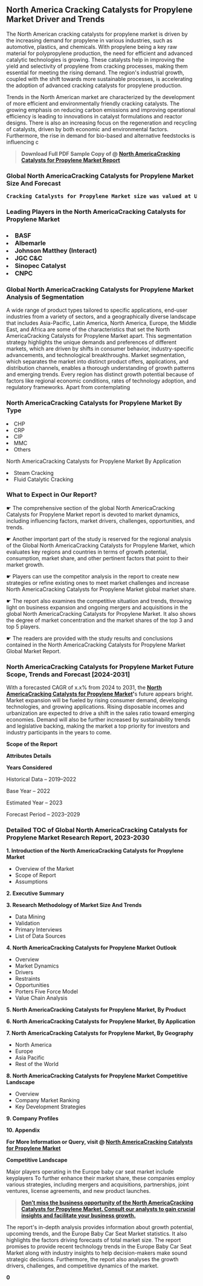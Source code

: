 <p><h2>North America Cracking Catalysts for Propylene Market Driver and Trends</h2><p>The North American cracking catalysts for propylene market is driven by the increasing demand for propylene in various industries, such as automotive, plastics, and chemicals. With propylene being a key raw material for polypropylene production, the need for efficient and advanced catalytic technologies is growing. These catalysts help in improving the yield and selectivity of propylene from cracking processes, making them essential for meeting the rising demand. The region's industrial growth, coupled with the shift towards more sustainable processes, is accelerating the adoption of advanced cracking catalysts for propylene production.</p><p>Trends in the North American market are characterized by the development of more efficient and environmentally friendly cracking catalysts. The growing emphasis on reducing carbon emissions and improving operational efficiency is leading to innovations in catalyst formulations and reactor designs. There is also an increasing focus on the regeneration and recycling of catalysts, driven by both economic and environmental factors. Furthermore, the rise in demand for bio-based and alternative feedstocks is influencing c</p><blockquote id="" class=""><strong>Download Full PDF Sample Copy of @&nbsp;<a href="https://www.verifiedmarketreports.com/download-sample/?rid=617168&utm_source=GitHub-Jan&utm_medium=290" target="_blank">North AmericaCracking Catalysts for Propylene Market Report</a>&nbsp;&nbsp;</strong></blockquote><h3 id="" class=""><strong>Global&nbsp;North AmericaCracking Catalysts for Propylene Market Size And Forecast</strong></h3><pre class="reader-text-block__code-block"><strong>Cracking Catalysts for Propylene Market size was valued at USD 5.10 Billion in 2022 and is projected to reach USD 8.20 Billion by 2030, growing at a CAGR of 6.10% from 2024 to 2030.</strong></pre><h3 id="" class="">Leading Players in the&nbsp;North AmericaCracking Catalysts for Propylene Market</h3><h3 class=""></Li><Li>BASF</Li><Li> Albemarle</Li><Li> Johnson Matthey (Interact)</Li><Li> JGC C&C</Li><Li> Sinopec Catalyst</Li><Li> CNPC</h3><h3 id="" class="">Global&nbsp;North AmericaCracking Catalysts for Propylene Market Analysis of Segmentation</h3><p id="" class="">A wide range of product types tailored to specific applications, end-user industries from a variety of sectors, and a geographically diverse landscape that includes Asia-Pacific, Latin America, North America, Europe, the Middle East, and Africa are some of the characteristics that set the North AmericaCracking Catalysts for Propylene Market apart. This segmentation strategy highlights the unique demands and preferences of different markets, which are driven by shifts in consumer behavior, industry-specific advancements, and technological breakthroughs. Market segmentation, which separates the market into distinct product offers, applications, and distribution channels, enables a thorough understanding of growth patterns and emerging trends. Every region has distinct growth potential because of factors like regional economic conditions, rates of technology adoption, and regulatory frameworks. Apart from contemplating</p><h3 id="" class="">North AmericaCracking Catalysts for Propylene Market&nbsp;By Type</h3><p></Li><Li>CHP</Li><Li> CRP</Li><Li> CIP</Li><Li> MMC</Li><Li> Others</p><div class="" data-test-id=""><p>North AmericaCracking Catalysts for Propylene Market&nbsp;By Application</p></div><p class=""></Li><Li>Steam Cracking</Li><Li> Fluid Catalytic Cracking</p><div class="" data-test-id=""><h3><span class="">What to Expect in Our Report?</span></h3></div><div class="" data-test-id=""><p><span class="">☛ The comprehensive section of the global North AmericaCracking Catalysts for Propylene Market report is devoted to market dynamics, including influencing factors, market drivers, challenges, opportunities, and trends.</span></p></div><div class="" data-test-id=""><p><span class="">☛ Another important part of the study is reserved for the regional analysis of the Global North AmericaCracking Catalysts for Propylene Market, which evaluates key regions and countries in terms of growth potential, consumption, market share, and other pertinent factors that point to their market growth.</span></p></div><div class="" data-test-id=""><p><span class="">☛ Players can use the competitor analysis in the report to create new strategies or refine existing ones to meet market challenges and increase North AmericaCracking Catalysts for Propylene Market global market share.</span></p></div><div class="" data-test-id=""><p><span class="">☛ The report also examines the competitive situation and trends, throwing light on business expansion and ongoing mergers and acquisitions in the global North AmericaCracking Catalysts for Propylene Market. It also shows the degree of market concentration and the market shares of the top 3 and top 5 players.</span></p></div><div class="" data-test-id=""><p><span class="">☛ The readers are provided with the study results and conclusions contained in the North AmericaCracking Catalysts for Propylene Market Global Market Report.</span></p></div><div class="" data-test-id=""><h3><span class="">North AmericaCracking Catalysts for Propylene Market Future Scope, Trends and Forecast [2024-2031]</span></h3></div><div class="" data-test-id=""><p><span class="">With a forecasted CAGR of x.x% from 2024 to 2031, the <strong><a href="https://www.verifiedmarketreports.com/download-sample/?rid=617168&utm_source=GitHub-Jan&utm_medium=290" target="_blank">North AmericaCracking Catalysts for Propylene Market</a>'</strong>s future appears bright. Market expansion will be fueled by rising consumer demand, developing technologies, and growing applications. Rising disposable incomes and urbanization are expected to drive a shift in the sales ratio toward emerging economies. Demand will also be further increased by sustainability trends and legislative backing, making the market a top priority for investors and industry participants in the years to come.</span></p><p id="ember66" class="ember-view reader-text-block__paragraph"><strong>Scope of the Report</strong></p><p id="ember67" class="ember-view reader-text-block__paragraph"><strong>Attributes Details</strong></p><p id="ember68" class="ember-view reader-text-block__paragraph"><strong>Years Considered</strong></p><p id="ember69" class="ember-view reader-text-block__paragraph">Historical Data &ndash; 2019&ndash;2022</p><p id="ember70" class="ember-view reader-text-block__paragraph">Base Year &ndash; 2022</p><p id="ember71" class="ember-view reader-text-block__paragraph">Estimated Year &ndash; 2023</p><p id="ember72" class="ember-view reader-text-block__paragraph">Forecast Period &ndash; 2023&ndash;2029</p></div><h3 id="" class="">Detailed TOC of Global North AmericaCracking Catalysts for Propylene Market Research Report, 2023-2030</h3><p id="" class=""><strong>1. Introduction of the North AmericaCracking Catalysts for Propylene Market</strong></p><ul><li>Overview of the Market</li><li>Scope of Report</li><li>Assumptions</li></ul><p id="" class=""><strong>2. Executive Summary</strong></p><p id="" class=""><strong>3. Research Methodology of Market Size And Trends</strong></p><ul><li>Data Mining</li><li>Validation</li><li>Primary Interviews</li><li>List of Data Sources</li></ul><p id="" class=""><strong>4. North AmericaCracking Catalysts for Propylene Market Outlook</strong></p><ul><li>Overview</li><li>Market Dynamics</li><li>Drivers</li><li>Restraints</li><li>Opportunities</li><li>Porters Five Force Model</li><li>Value Chain Analysis</li></ul><p id="" class=""><strong>5. North AmericaCracking Catalysts for Propylene Market, By Product</strong></p><p id="" class=""><strong>6. North AmericaCracking Catalysts for Propylene Market, By Application</strong></p><p id="" class=""><strong>7. North AmericaCracking Catalysts for Propylene Market, By Geography</strong></p><ul><li>North America</li><li>Europe</li><li>Asia Pacific</li><li>Rest of the World</li></ul><p id="" class=""><strong>8. North AmericaCracking Catalysts for Propylene Market Competitive Landscape</strong></p><ul><li>Overview</li><li>Company Market Ranking</li><li>Key Development Strategies</li></ul><p id="" class=""><strong>9. Company Profiles</strong></p><p id="" class=""><strong>10. Appendix</strong></p><p><strong>For More Information or Query, visit&nbsp;@ <a href="https://www.verifiedmarketreports.com/product/cracking-catalysts-for-propylene-market/" target="_blank">North AmericaCracking Catalysts for Propylene Market</a></strong></p><p id="ember61" class="ember-view reader-text-block__paragraph"><strong>Competitive Landscape</strong></p><p id="ember62" class="ember-view reader-text-block__paragraph">Major players operating in the Europe baby car seat market include keyplayers To further enhance their market share, these companies employ various strategies, including mergers and acquisitions, partnerships, joint ventures, license agreements, and new product launches.</p><blockquote id="ember63" class="ember-view reader-text-block__blockquote"><strong><a href="https://www.verifiedmarketreports.com/download-sample/?rid=617168&utm_source=GitHub-Jan&utm_medium=290" target="_blank">Don&rsquo;t miss the business opportunity of the North AmericaCracking Catalysts for Propylene Market. Consult our analysts to gain crucial insights and facilitate your business growth.</a></strong></blockquote><p id="ember64" class="ember-view reader-text-block__paragraph">The report's in-depth analysis provides information about growth potential, upcoming trends, and the Europe Baby Car Seat Market statistics. It also highlights the factors driving forecasts of total market size. The report promises to provide recent technology trends in the Europe Baby Car Seat Market along with industry insights to help decision-makers make sound strategic decisions. Furthermore, the report also analyses the growth drivers, challenges, and competitive dynamics of the market.</p><p class="ember-view reader-text-block__paragraph"><strong>0</strong></p>
